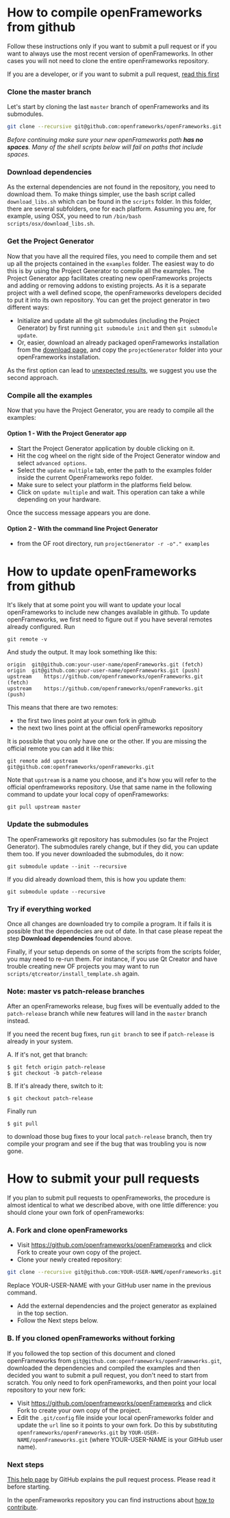 # How to compile openFrameworks from github

Follow these instructions only if you want to submit a pull request or if you want to always use the most recent version of openFrameworks. In other cases you will not need to clone the entire openFrameworks repository.

If you are a developer, or if you want to submit a pull request, [read this first](https://github.com/openframeworks/openFrameworks/blob/master/README.md#developers)

### Clone the master branch

Let's start by cloning the last `master` branch of openFrameworks and its submodules.

```bash
git clone --recursive git@github.com:openframeworks/openFrameworks.git
```

_Before continuing make sure your new openFrameworks path **has no spaces**. Many of the shell scripts below will fail on paths that include spaces._

### Download dependencies

As the external dependencies are not found in the repository, you need to download them. To make things simpler, use the bash script called `download_libs.sh` which can be found in the `scripts` folder. In this folder, there are several subfolders, one for each platform. Assuming you are, for example, using OSX, you need to run `/bin/bash scripts/osx/download_libs.sh`.

### Get the Project Generator

Now that you have all the required files, you need to compile them and set up all the projects contained in the `examples` folder. The easiest way to do this is by using the Project Generator to compile all the examples.
The Project Generator app facilitates creating new openFrameworks projects and adding or removing addons to existing projects. As it is a separate project with a well defined scope, the openFrameworks developers decided to put it into its own repository. You can get the project generator in two different ways:
* Initialize and update all the git submodules (including the Project Generator) by first running `git submodule init` and then `git submodule update`.
* Or, easier, download an already packaged openFrameworks installation from the [download page](http://openframeworks.cc/download/), and copy the `projectGenerator` folder into your openFrameworks installation.

As the first option can lead to [unexpected results](https://forum.openframeworks.cc/t/how-to-build-project-generator-from-of-git-repo/26232), we suggest you use the second approach.

### Compile all the examples

Now that you have the Project Generator, you are ready to compile all the examples:

#### Option 1 - With the Project Generator app
* Start the Project Generator application by double clicking on it.
* Hit the cog wheel on the right side of the Project Generator window and select `advanced options`.
* Select the `update multiple` tab, enter the path to the examples folder inside the current OpenFrameworks repo folder.
* Make sure to select your platform in the platforms field below.
* Click on `update multiple` and wait. This operation can take a while depending on your hardware.

Once the success message appears you are done.

#### Option 2 - With the command line Project Generator
* from the OF root directory, run `projectGenerator -r -o"." examples`



# How to update openFrameworks from github

It's likely that at some point you will want to update your local openFrameworks to include new changes available in github. To update openFrameworks, we first need to figure out if you have several remotes already configured. Run

    git remote -v
    
And study the output. It may look something like this:

```
origin	git@github.com:your-user-name/openFrameworks.git (fetch)
origin	git@github.com:your-user-name/openFrameworks.git (push)
upstream	https://github.com/openframeworks/openFrameworks.git (fetch)
upstream	https://github.com/openframeworks/openFrameworks.git (push)
```

This means that there are two remotes:
- the first two lines point at your own fork in github
- the next two lines point at the official openFrameworks repository

It is possible that you only have one or the other. If you are missing the official remote you can add it like this:

    git remote add upstream git@github.com:openframeworks/openFrameworks.git

Note that `upstream` is a name you choose, and it's how you will refer to the official openframeworks repository. Use that same name in the following command to update your local copy of openFrameworks:

    git pull upstream master

### Update the submodules

The openFrameworks git repository has submodules (so far the Project Generator). The submodules rarely change, but if they did, you can update them too. If you never downloaded the submodules, do it now:

    git submodule update --init --recursive
    
If you did already download them, this is how you update them:

    git submodule update --recursive

### Try if everything worked

Once all changes are downloaded try to compile a program. It if fails it is possible that the dependecies are out of date. In that case please repeat the step **Download dependencies** found above.

Finally, if your setup depends on some of the scripts from the scripts folder, you may need to re-run them. For instance, if you use Qt Creator and have trouble creating new OF projects you may want to run `scripts/qtcreator/install_template.sh` again.

### Note: master vs patch-release branches

After an openFrameworks release, bug fixes will be eventually added to the `patch-release` branch while new features will land in the `master` branch instead.

If you need the recent bug fixes, run `git branch` to see if `patch-release` is already in your system. 

A. If it's not, get that branch:

```
$ git fetch origin patch-release
$ git checkout -b patch-release
```

B. If it's already there, switch to it:

```
$ git checkout patch-release
```

Finally run
```
$ git pull
``` 
to download those bug fixes to your local `patch-release` branch, then try compile your program and see if the bug that was troubling you is now gone.

# How to submit your pull requests

If you plan to submit pull requests to openFrameworks, the procedure is almost identical to what we described above, with one little difference: you should clone your own fork of openFrameworks:

### A. Fork and clone openFrameworks

* Visit https://github.com/openframeworks/openFrameworks and click Fork to create your own copy of the project.
* Clone your newly created repository:

```bash
git clone --recursive git@github.com:YOUR-USER-NAME/openFrameworks.git
```

Replace YOUR-USER-NAME with your GitHub user name in the previous command.

* Add the external dependencies and the project generator as explained in the top section.
* Follow the Next steps below.

### B. If you cloned openFrameworks without forking

If you followed the top section of this document and cloned openFrameworks from `git@github.com:openframeworks/openFrameworks.git`, downloaded the dependencies and compiled the examples and then decided you want to submit a pull request, you don't need to start from scratch. You only need to fork openFrameworks, and then point your local repository to your new fork:

* Visit https://github.com/openframeworks/openFrameworks and click Fork to create your own copy of the project.
* Edit the `.git/config` file inside your local openFrameworks folder and update the `url` line so it points to your own fork. Do this by substituting `openframeworks/openFrameworks.git` by `YOUR-USER-NAME/openFrameworks.git` (where YOUR-USER-NAME is your GitHub user name).

### Next steps

[This help page](https://help.github.com/articles/creating-a-pull-request-from-a-fork/) by GitHub explains the pull request process. Please read it before starting.

In the openFrameworks repository you can find instructions about [how to contribute](https://github.com/openframeworks/openFrameworks/blob/master/CONTRIBUTING.md).
